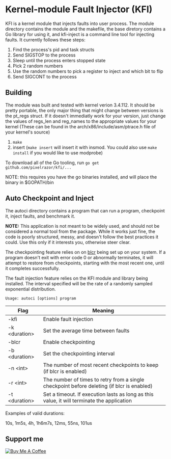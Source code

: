 # Kernel-module Fault Injector (KFI)
KFI is a kernel module that injects faults into user process.
The module directory contains the module and the makefile, the base diretory contains a Go library for using it, and kfi-inject is a command line tool for injecting faults.
It currently follows these steps:
1. Find the process's pid and task structs
2. Send SIGSTOP to the process
3. Sleep until the process enters stopped state
4. Pick 2 random numbers
5. Use the random numbers to pick a register to inject and which bit to flip
6. Send SIGCONT to the process
## Building
The module was built and tested with kernel verion 3.4.112.
It should be pretty portable, the only major thing that might change between versions is the pt\_regs struct.
If it doesn't immediatly work for your version, just change the values of regs\_len and reg\_names to the appropriate values for your kernel (These can be found in the arch/x86/include/asm/ptrace.h file of your kernel's source)
1. `make`
2. insert (`make insert` will insert it with insmod. You could also use `make install` if you would like to use modprobe)

To download all of the Go tooling, run `go get github.com/pixelrazor/kfi/...`

NOTE: this requires you have the go binaries installed, and will place the binary in $GOPATH/bin

## Auto Checkpoint and Inject

The autoci directory contains a program that can run a program, checkpoint it, inject faults, and benchmark it. 

**NOTE:** This application is not meant to be widely used, and should not be considered a normal tool from the package. While it works just fine, the code is poorly structured, messy, and doesn't follow the best practices it could. Use this only if it interests you, otherwise steer clear.

The checkpointing feature relies on on [blcr](http://crd.lbl.gov/departments/computer-science/CLaSS/research/BLCR/) being set up on your system. If a program doesn't exit with error code 0 or abnormally terminates, it will attempt to restore from checkpoints, starting with the most recent one, until it completes successfully.

The fault injection feature relies on the KFI module and library being installed. The interval specified will be the rate of a randomly sampled exponential distribution.

`Usage: autoci [options] program`

Flag | Meaning
--- | ---
\-kfi | Enable fault injection
\-k \<duration\> | Set the average time between faults
\-blcr | Enable checkpointing
\-b \<duration\> | Set the checkpointing interval
\-n \<int\> | The number of most recent checkpoints to keep (if blcr is enabled)
\-r \<int\> | The number of times to retry from a single checkpoint before deleting (if blcr is enabled)
\-t \<duration\> | Set a timeout. If execution lasts as long as this value, it will terminate the application

Examples of valid durations:

10s, 1m5s, 4h, 1h6m7s, 12ms, 55ns, 101us

## Support me
<a href="https://www.buymeacoffee.com/iZ1Dhem" target="_blank"><img src="https://www.buymeacoffee.com/assets/img/custom_images/purple_img.png" alt="Buy Me A Coffee" style="height: auto !important;width: auto !important;" ></a>

